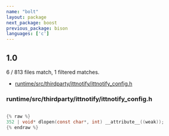 ```yaml
---
name: "bolt"
layout: package
next_package: boost
previous_package: bison
languages: ['c']
---
```

## 1.0
6 / 813 files match, 1 filtered matches.

 - [runtime/src/thirdparty/ittnotify/ittnotify_config.h](#runtimesrcthirdpartyittnotifyittnotify_configh)

### runtime/src/thirdparty/ittnotify/ittnotify_config.h

```c

{% raw %}
352 | void* dlopen(const char*, int) __attribute__((weak));
{% endraw %}

```